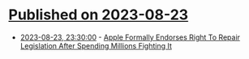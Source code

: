 # [Published on 2023-08-23](index.md)

* [2023-08-23, 23:30:00](https://apple.slashdot.org/story/23/08/23/2055230/apple-formally-endorses-right-to-repair-legislation-after-spending-millions-fighting-it?utm_source=rss1.0mainlinkanon&utm_medium=feed) - [Apple Formally Endorses Right To Repair Legislation After Spending Millions Fighting It](https://apple.slashdot.org/story/23/08/23/2055230/apple-formally-endorses-right-to-repair-legislation-after-spending-millions-fighting-it?utm_source=rss1.0mainlinkanon&utm_medium=feed)

